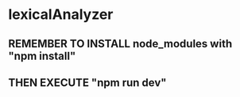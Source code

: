 # lexicalAnalyzer
## REMEMBER TO INSTALL node_modules with "npm install"
## THEN EXECUTE "npm run dev"
